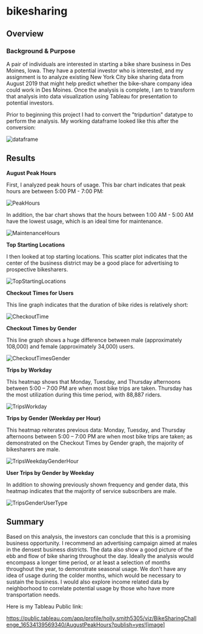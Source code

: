 # bikesharing

## Overview

### Background & Purpose

A pair of individuals are interested in starting a bike share business in Des Moines, Iowa. They have a potential investor who is interested, and my assignment is to analyze existing New York City bike sharing data from August 2019 that might help predict whether the bike-share company idea could work in Des Moines. Once the analysis is complete, I am to transform that analysis into data visualization using Tableau for presentation to potential investors. 

Prior to beginning this project I had to convert the "tripdurtion" datatype to perform the analysis. My working dataframe looked like this after the conversion:

![dataframe](https://user-images.githubusercontent.com/97558998/170529652-bde8b2a9-bf75-40cb-a376-96e42f4779e3.png)

## Results

**August Peak Hours**

First, I analyzed peak hours of usage. This bar chart indicates that peak hours are between 5:00 PM - 7:00 PM:

![PeakHours](https://user-images.githubusercontent.com/97558998/170123913-1e9c7e38-d2f1-4dd6-b7ba-c9cc37b685be.png)

In addition, the bar chart shows that the hours between 1:00 AM - 5:00 AM have the lowest usage, which is an ideal time for maintenance.

![MaintenanceHours](https://user-images.githubusercontent.com/97558998/170124263-cc8be0d3-9491-43bb-870a-16d4e6f43f63.png)

**Top Starting Locations**

I then looked at top starting locations. This scatter plot indicates that the center of the business district may be a good place for advertising to prospective bikesharers.

![TopStartingLocations](https://user-images.githubusercontent.com/97558998/170124556-31a8a733-267e-4649-825b-d55601b27606.png)

**Checkout Times for Users**

This line graph indicates that the duration of bike rides is relatively short:

![CheckoutTime](https://user-images.githubusercontent.com/97558998/170124785-115314d9-0bde-4b97-97e0-25676f8b4d84.png)

**Checkout Times by Gender**

This line graph shows a huge difference between male (approximately 108,000) and female (approximately 34,000) users.

![CheckoutTimesGender](https://user-images.githubusercontent.com/97558998/170124919-f53ce9a5-7b85-49b7-b33c-fb8023916a89.png)

**Trips by Workday**

This heatmap shows that Monday, Tuesday, and Thursday afternoons between 5:00 – 7:00 PM are when most bike trips are taken. Thursday has the most utilization during this time period, with 88,887 riders.

![TripsWorkday](https://user-images.githubusercontent.com/97558998/170125370-00ec5869-4c99-4fa2-bd0b-825e459d896f.png)

**Trips by Gender (Weekday per Hour)**

This heatmap reiterates previous data: Monday, Tuesday, and Thursday afternoons between 5:00 – 7:00 PM are when most bike trips are taken; as demonstrated on the Checkout Times by Gender graph, the majority of bikesharers are male.

![TripsWeekdayGenderHour](https://user-images.githubusercontent.com/97558998/170126635-0e20e3e8-5ac3-4df1-8c9f-d2f1913857c5.png)

**User Trips by Gender by Weekday**

In addition to showing previously shown frequency and gender data, this heatmap indicates that the majority of service subscribers are male.

![TripsGenderUserType](https://user-images.githubusercontent.com/97558998/170127606-a22f018b-5eb9-4a5c-8c9c-d71d67408820.png)

## Summary

Based on this analysis, the investors can conclude that this is a promising business opportunity. I recommend an advertising campaign aimed at males in the densest business districts. The data also show a good picture of the ebb and flow of bike sharing throughout the day. Ideally the analysis would encompass a longer time period, or at least a selection of months throughout the year, to demonstrate seasonal usage. We don’t have any idea of usage during the colder months, which would be necessary to sustain the business. I would also explore income related data by neighborhood to correlate potential usage by those who have more transportation needs.

Here is my Tableau Public link:

https://public.tableau.com/app/profile/holly.smith5305/viz/BikeSharingChallenge_16534139569340/AugustPeakHours?publish=yes![image]

